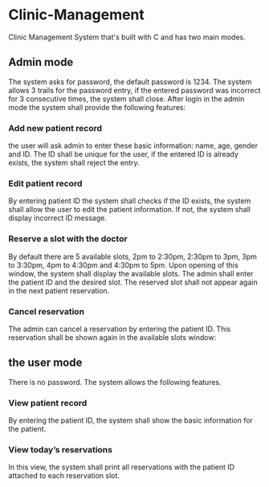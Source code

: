 # Clinic-Management
Clinic Management System that's built with C and has two main modes.
## Admin mode
The system asks for password, the default password is 1234. The system allows 3 trails for the password
entry, if the entered password was incorrect for 3 consecutive times, the system shall close. After login
in the admin mode the system shall provide the following features:
### Add new patient record
the user will  ask admin to enter these basic information: name, age, gender and
ID. The ID shall be unique for the user, if the entered ID is already exists, the system shall reject the
entry.
### Edit patient record
By entering patient ID the system shall checks if the ID exists, the system shall allow the user to edit the
patient information. If not, the system shall display incorrect ID message.
### Reserve a slot with the doctor
By default there are 5 available slots, 2pm to 2:30pm, 2:30pm to 3pm, 3pm to 3:30pm, 4pm to 4:30pm
and 4:30pm to 5pm. Upon opening of this window, the system shall display the available slots. The
admin shall enter the patient ID and the desired slot. The reserved slot shall not appear again in the next
patient reservation.
### Cancel reservation
The admin can cancel a reservation by entering the patient ID. This reservation shall be shown again in
the available slots window:
## the user mode
There is no password. The system allows the following features.
###  View patient record
By entering the patient ID, the system shall show the basic information for the patient.
### View today’s reservations
In this view, the system shall print all reservations with the patient ID attached to each reservation slot.

